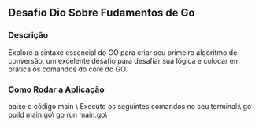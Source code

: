 ## Desafio Dio Sobre Fudamentos de Go

### Descrição 
Explore a sintaxe essencial do GO para criar seu primeiro algoritmo de conversão, um excelente desafio para desafiar sua lógica e colocar em prática os comandos do core do GO.

### Como Rodar a Aplicação
baixe o código main \\
Execute os seguintes comandos no seu terminal:\\
go build main.go\\
go run main.go\\
